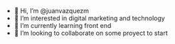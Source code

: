 - 👋 Hi, I’m @juanvazquezm
- 👀 I’m interested in digital marketing and technology
- 🌱 I’m currently learning front end 
- 💞️ I’m looking to collaborate on some proyect to start


<!---
juanvazquezm/juanvazquezm is a ✨ special ✨ repository because its `README.md` (this file) appears on your GitHub profile.
You can click the Preview link to take a look at your changes.
--->
